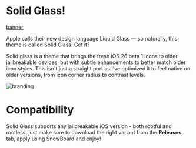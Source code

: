 # Solid Glass!
[banner](https://github.com/user-attachments/assets/d3f07c55-1a19-4bfa-9370-f76e8c20dd73)

Apple calls their new design language Liquid Glass — so naturally, this theme is called Solid Glass. Get it?

Solid glass is a theme that brings the fresh iOS 26 beta 1 icons to older jailbreakable devices, but with subtle enhancements to better match older icon styles. This isn't just a straight port as I’ve optimized it to feel native on older versions, from icon corner radius to contrast levels. 

![branding](https://github.com/user-attachments/assets/91c3476f-ed3d-4a38-af7d-f2634d43bae3)

# Compatibility
Solid Glass supports any jailbreakable iOS version - both rootful and rootless,
just make sure to download the right variant from the **Releases** tab, apply using SnowBoard and enjoy!

